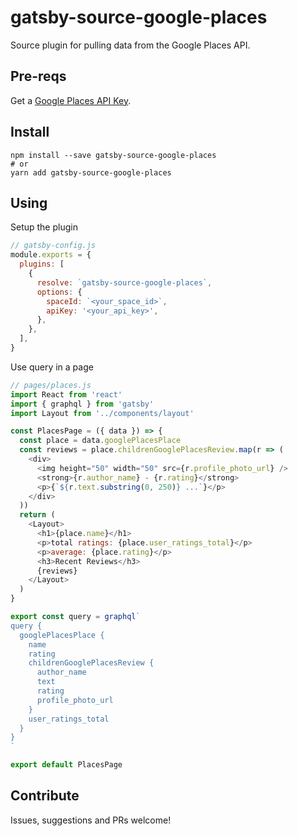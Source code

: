 # gatsby-source-google-places

Source plugin for pulling data from the Google Places API.

## Pre-reqs

Get a [Google Places API Key](https://developers.google.com/places/web-service/get-api-key).

## Install

```shell
npm install --save gatsby-source-google-places
# or
yarn add gatsby-source-google-places
```

## Using

Setup the plugin

```js
// gatsby-config.js
module.exports = {
  plugins: [
    {
      resolve: `gatsby-source-google-places`,
      options: {
        spaceId: `<your_space_id>`,
        apiKey: '<your_api_key>',
      },
    },
  ],
}
```

Use query in a page

```js
// pages/places.js
import React from 'react'
import { graphql } from 'gatsby'
import Layout from '../components/layout'

const PlacesPage = ({ data }) => {
  const place = data.googlePlacesPlace
  const reviews = place.childrenGooglePlacesReview.map(r => (
    <div>
      <img height="50" width="50" src={r.profile_photo_url} />
      <strong>{r.author_name} - {r.rating}</strong>
      <p>{`${r.text.substring(0, 250)} ...`}</p>
    </div>
  ))
  return (
    <Layout>
      <h1>{place.name}</h1>
      <p>total ratings: {place.user_ratings_total}</p>
      <p>average: {place.rating}</p>
      <h3>Recent Reviews</h3>
      {reviews}
    </Layout>
  )
}

export const query = graphql`
query {
  googlePlacesPlace {
    name
    rating
    childrenGooglePlacesReview {
      author_name
      text
      rating
      profile_photo_url
    }
    user_ratings_total
  }
}
`

export default PlacesPage
```

## Contribute

Issues, suggestions and PRs welcome!
